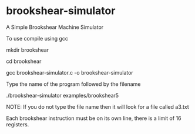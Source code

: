 # brookshear-simulator
A Simple Brookshear Machine Simulator

To use compile using gcc

mkdir brookshear

cd brookshear

gcc brookshear-simulator.c -o brookshear-simulator

Type the name of the program followed by the filename

./brookshear-simulator examples/brookshear5

NOTE: If you do not type the file name then it will look for a file called a3.txt

Each brookshear instruction must be on its own line, there is a limit of 16 registers.
